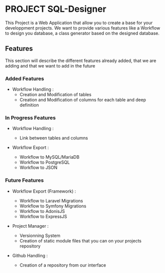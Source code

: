 # PROJECT SQL-Designer

This Project is a Web Application that allow you to create a base for your developpment projects.
We want to provide various features like a Workflow to design you database, a class generator based on the designed database.

## Features

This section will describe the different features already added, that we are adding and that we want to add in the future 

### Added Features

- Workflow Handling : 
    - Creation and Modification of tables
    - Creation and Modification of columns for each table and deep definition

### In Progress Features

- Workflow Handling :
    - Link between tables and columns

- Workflow Export :
    - Workflow to MySQL/MariaDB
    - Workflow to PostgreSQL
    - Workflow to JSON

### Future Features

- Workflow Export (Framework) :
    - Workflow to Laravel Migrations
    - Workflow to Symfony Migrations
    - Workflow to AdonisJS
    - Workflow to ExpressJS

- Project Manager :
    - Versionning System
    - Creation of static module files that you can on your projects repository

- Github Handling :
    - Creation of a repository from our interface
